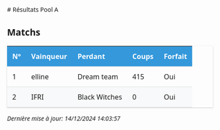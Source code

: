 <style>
    .tournament-results {
        font-family: 'Segoe UI', system-ui, sans-serif;
        max-width: 1200px;
        margin: 2em auto;
        padding: 0 1em;
    }
    .tournament-results table {
        width: 100%;
        border-collapse: collapse;
        margin: 1em 0;
        box-shadow: 0 1px 3px rgba(0,0,0,0.2);
    }
    .tournament-results th, 
    .tournament-results td {
        padding: 12px;
        text-align: left;
        border-bottom: 1px solid #ddd;
    }
    .tournament-results th {
        background: #3498db;
        color: white;
        font-weight: 600;
    }
    .tournament-results tr:nth-child(even) {
        background: #f8f9fa;
    }
    .tournament-results tr:hover {
        background: #f1f4f7;
    }
    </style>
<div class="tournament-results">
# Résultats Pool A

## Matchs

| N° | Vainqueur | Perdant | Coups | Forfait |
|---|-----------|----------|--------|---------|
| 1 | elline | Dream team | 415 | Oui |
| 2 | IFRI | Black Witches | 0 | Oui |

_Dernière mise à jour: 14/12/2024 14:03:57_
</div>